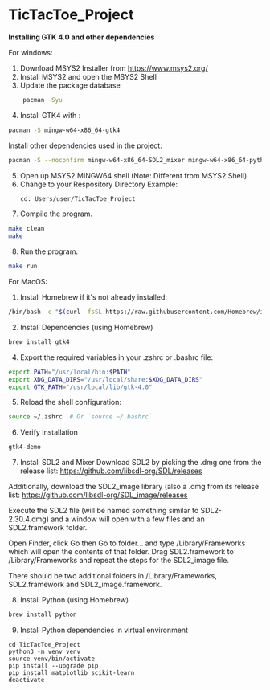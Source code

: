 # TicTacToe_Project

**Installing GTK 4.0 and other dependencies**

For windows:
1. Download MSYS2 Installer from https://www.msys2.org/
2. Install MSYS2 and open the MSYS2 Shell
3. Update the package database
```bash
    pacman -Syu
```
4. Install GTK4 with :
```bash 
pacman -S mingw-w64-x86_64-gtk4
```
Install other dependencies used in the project:
```bash 
pacman -S --noconfirm mingw-w64-x86_64-SDL2_mixer mingw-w64-x86_64-python mingw-w64-x86_64-python-scikit-learn mingw-w64-x86_64-python-matplotlib
```

5. Open up MSYS2 MINGW64 shell (Note: Different from MSYS2 Shell)
6. Change to your Respository Directory 
   Example:
   ```bash
   cd: Users/user/TicTacToe_Project
   ```
7. Compile the program.
```bash
make clean
make
```

8. Run the program.
```bash
make run
```

For MacOS:
1. Install Homebrew if it's not already installed:
```bash
/bin/bash -c "$(curl -fsSL https://raw.githubusercontent.com/Homebrew/install/HEAD/install.sh)"
```
2.  Install Dependencies (using Homebrew)
```bash
brew install gtk4
``` 
4. Export the required variables in your .zshrc or .bashrc file:
```bash
export PATH="/usr/local/bin:$PATH"
export XDG_DATA_DIRS="/usr/local/share:$XDG_DATA_DIRS"
export GTK_PATH="/usr/local/lib/gtk-4.0"
```
5. Reload the shell configuration:
```bash
source ~/.zshrc  # Or `source ~/.bashrc`
```
6. Verify Installation
```bash
gtk4-demo
```

7. Install SDL2 and Mixer
Download SDL2 by picking the .dmg one from the release list:
https://github.com/libsdl-org/SDL/releases

Additionally, download the SDL2_image library (also a .dmg from its release list:
https://github.com/libsdl-org/SDL_image/releases

Execute the SDL2 file (will be named something similar to SDL2-2.30.4.dmg) and a window will open with a few files and an SDL2.framework folder.

Open Finder, click Go then Go to folder... and type /Library/Frameworks which will open the contents of that folder. Drag SDL2.framework to /Library/Frameworks and repeat the steps for the SDL2_image file.

There should be two additional folders in /Library/Frameworks, SDL2.framework and SDL2_image.framework.

8. Install Python (using Homebrew)
```bash
brew install python
```

9. Install Python dependencies in virtual environment
```
cd TicTacToe_Project
python3 -m venv venv
source venv/bin/activate
pip install --upgrade pip
pip install matplotlib scikit-learn
deactivate
```
